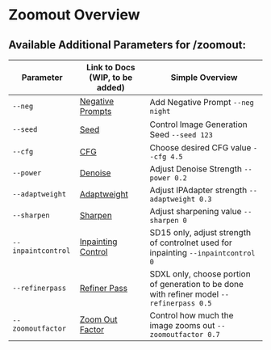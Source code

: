 # Zoomout Overview

## Available Additional Parameters for /zoomout:

| Parameter             | Link to Docs (WIP, to be added)                                  | Simple Overview                    |
|-----------------------|------------------------------------------------------------------|------------------------------------|
| `--neg`               | [Negative Prompts](../../Parameters/negative_prompt/negative_prompt.md)  | Add Negative Prompt `--neg night`  |
| `--seed`              | [Seed](../../Parameters/seed/seed.md)                                   | Control Image Generation Seed `--seed 123` |
| `--cfg`               | [CFG](../../Parameters/cfg/cfg.md)                                      | Choose desired CFG value `--cfg 4.5` |
| `--power`             | [Denoise](../../Parameters/denoise/denoise.md)                              | Adjust Denoise Strength `--power 0.2` |
| `--adaptweight`       | [Adaptweight](../../Parameters/adapt/adapt.md)              | Adjust IPAdapter strength `--adaptweight 0.3` |
| `--sharpen`           | [Sharpen](../../Parameters/sharpen/sharpen.md)                          | Adjust sharpening value `--sharpen 0` |
| `--inpaintcontrol`    | [Inpainting Control](../../Parameters/inpaint/inpaint.md) | SD15 only, adjust strength of controlnet used for inpainting `--inpaintcontrol 0` |
| `--refinerpass`       | [Refiner Pass](../../Parameters/upscale/upscale.md)             | SDXL only, choose portion of generation to be done with refiner model `--refinerpass 0.5` |
| `--zoomoutfactor`     | [Zoom Out Factor](../../Parameters/zoomout/zoomout.md)      | Control how much the image zooms out `--zoomoutfactor 0.7` |

